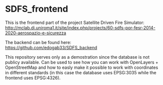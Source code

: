 # SDFS_frontend

This is the frontend part of the project Satellite Driven Fire Simulator: http://mclab.di.uniroma1.it/site/index.php/projects/60-sdfs-por-fesr-2014-2020-aerospazio-e-sicurezza

The backend can be found here: https://github.com/edogab33/SDFS_backend

This repository serves only as a demostration since the database is not publicy available. Can be used to see how you can work with OpenLayers + OpenStreetMap and how to easly make it possible to work with coordinates in different standards (in this case the database uses EPSG:3035 while the frontend uses EPSG:4326).
